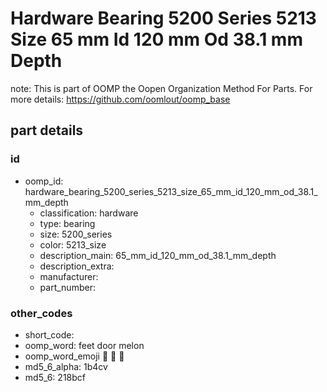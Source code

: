 # Hardware Bearing 5200 Series 5213 Size 65 mm Id 120 mm Od 38.1 mm Depth  

note: This is part of OOMP the Oopen Organization Method For Parts. For more details: https://github.com/oomlout/oomp_base

##  part details





### id
* oomp_id: hardware_bearing_5200_series_5213_size_65_mm_id_120_mm_od_38.1_mm_depth
  * classification: hardware
  * type: bearing
  * size: 5200_series
  * color: 5213_size
  * description_main: 65_mm_id_120_mm_od_38.1_mm_depth
  * description_extra: 
  * manufacturer: 
  * part_number: 

### other_codes
* short_code: 
* oomp_word: feet door melon
* oomp_word_emoji :feet: :door: :melon:
* md5_6_alpha: 1b4cv
* md5_6: 218bcf